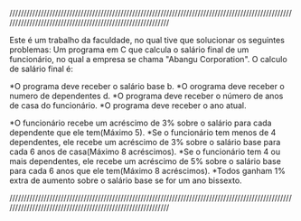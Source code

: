 ///////////////////////////////////////////////////////////////////////////////////////////////////////////////////////////////////////////////////////////

Este é um trabalho da faculdade, no qual tive que solucionar os seguintes problemas:
Um programa em C que calcula o salário final de um funcionário, no qual a empresa se chama "Abangu Corporation".
O calculo de salário final é:

*O programa deve receber o salário base b.
*O orograma deve receber o numero de dependentes d.
*O programa deve receber o número de anos de casa do funcionário.
*O programa deve receber o ano atual.

*O funcionário recebe um acréscimo de 3% sobre o salário para cada dependente que ele tem(Máximo 5).
*Se o funcionário tem menos de 4 dependentes, ele recebe um acréscimo de 3% sobre o salário base para cada 6 anos de casa(Máximo 8 acréscimos).
*Se o funcionário tem 4 ou mais dependentes, ele recebe um acréscimo de 5% sobre o salário base para cada 6 anos que ele tem(Máximo 8 acréscimos).
*Todos ganham 1% extra de aumento sobre o salário base se for um ano bissexto.

///////////////////////////////////////////////////////////////////////////////////////////////////////////////////////////////////////////////////////////
